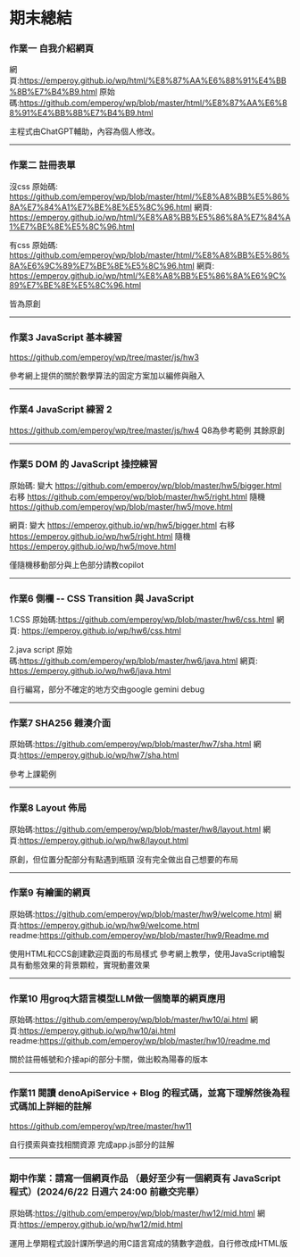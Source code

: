 # 期末總結
### 作業一 自我介紹網頁

網頁:https://emperoy.github.io/wp/html/%E8%87%AA%E6%88%91%E4%BB%8B%E7%B4%B9.html
原始碼:https://github.com/emperoy/wp/blob/master/html/%E8%87%AA%E6%88%91%E4%BB%8B%E7%B4%B9.html

主程式由ChatGPT輔助，內容為個人修改。

---
### 作業二 註冊表單


沒css
原始碼: https://github.com/emperoy/wp/blob/master/html/%E8%A8%BB%E5%86%8A%E7%84%A1%E7%BE%8E%E5%8C%96.html
網頁: https://emperoy.github.io/wp/html/%E8%A8%BB%E5%86%8A%E7%84%A1%E7%BE%8E%E5%8C%96.html

有css
原始碼: https://github.com/emperoy/wp/blob/master/html/%E8%A8%BB%E5%86%8A%E6%9C%89%E7%BE%8E%E5%8C%96.html
網頁: https://emperoy.github.io/wp/html/%E8%A8%BB%E5%86%8A%E6%9C%89%E7%BE%8E%E5%8C%96.html

皆為原創

---

### 作業3 JavaScript 基本練習
https://github.com/emperoy/wp/tree/master/js/hw3

參考網上提供的關於數學算法的固定方案加以編修與融入

---
### 作業4 JavaScript 練習 2
https://github.com/emperoy/wp/tree/master/js/hw4
Q8為參考範例 其餘原創

---
### 作業5 DOM 的 JavaScript 操控練習
原始碼:
變大 https://github.com/emperoy/wp/blob/master/hw5/bigger.html
右移 https://github.com/emperoy/wp/blob/master/hw5/right.html
隨機 https://github.com/emperoy/wp/blob/master/hw5/move.html

網頁:
變大 https://emperoy.github.io/wp/hw5/bigger.html
右移 https://emperoy.github.io/wp/hw5/right.html
隨機 https://emperoy.github.io/wp/hw5/move.html

僅隨機移動部分與上色部分請教copilot

---
### 作業6 側欄 -- CSS Transition 與 JavaScript
1.CSS
原始碼:https://github.com/emperoy/wp/blob/master/hw6/css.html
網頁: https://emperoy.github.io/wp/hw6/css.html

2.java script
原始碼:https://github.com/emperoy/wp/blob/master/hw6/java.html
網頁: https://emperoy.github.io/wp/hw6/java.html

自行編寫，部分不確定的地方交由google gemini debug

---
### 作業7 SHA256 雜湊介面
原始碼:https://github.com/emperoy/wp/blob/master/hw7/sha.html
網頁:https://emperoy.github.io/wp/hw7/sha.html

參考上課範例

---
### 作業8 Layout 佈局

原始碼:https://github.com/emperoy/wp/blob/master/hw8/layout.html
網頁:https://emperoy.github.io/wp/hw8/layout.html

原創，但位置分配部分有點遇到瓶頸
沒有完全做出自己想要的布局

---

### 作業9 有繪圖的網頁

原始碼:https://github.com/emperoy/wp/blob/master/hw9/welcome.html
網頁:https://emperoy.github.io/wp/hw9/welcome.html
readme:https://github.com/emperoy/wp/blob/master/hw9/Readme.md

使用HTML和CCS創建歡迎頁面的布局樣式 參考網上教學，使用JavaScript繪製具有動態效果的背景顆粒，實現動畫效果

---
### 作業10 用groq大語言模型LLM做一個簡單的網頁應用
原始碼:https://github.com/emperoy/wp/blob/master/hw10/ai.html
網頁:https://emperoy.github.io/wp/hw10/ai.html
readme:https://github.com/emperoy/wp/blob/master/hw10/readme.md

關於註冊帳號和介接api的部分卡關，做出較為陽春的版本

---
### 作業11 閱讀 denoApiService + Blog 的程式碼，並寫下理解然後為程式碼加上詳細的註解
https://github.com/emperoy/wp/tree/master/hw11

自行摸索與查找相關資源 完成app.js部分的註解

---
### 期中作業：請寫一個網頁作品 （最好至少有一個網頁有 JavaScript 程式）(2024/6/22 日週六 24:00 前繳交完畢）
原始碼:https://github.com/emperoy/wp/blob/master/hw12/mid.html
網頁:https://emperoy.github.io/wp/hw12/mid.html

運用上學期程式設計課所學過的用C語言寫成的猜數字遊戲，自行修改成HTML版

